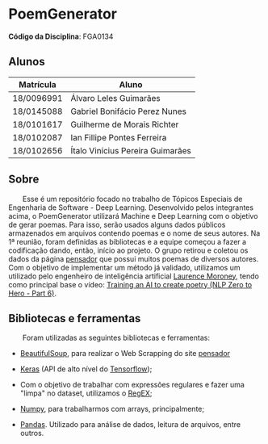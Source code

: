# PoemGenerator

**Código da Disciplina**: FGA0134<br>

## Alunos
| Matrícula | Aluno |
| -- | -- |
| 18/0096991 | Álvaro Leles Guimarães |
| 18/0145088 | Gabriel Bonifácio Perez Nunes |
| 18/0101617 | Guilherme de Morais Richter |
| 18/0102087 | Ian Fillipe Pontes Ferreira |
| 18/0102656 | Ítalo Vinícius Pereira Guimarães |

## Sobre 

&emsp;&emsp;Esse é um repositório focado no trabalho de Tópicos Especiais de Engenharia de Software - Deep Learning. Desenvolvido pelos integrantes acima, o PoemGenerator utilizará Machine e Deep Learning com o objetivo de gerar poemas. Para isso, serão usados alguns dados públicos armazenados em arquivos contendo poemas e o nome de seus autores. Na 1ª reunião, foram definidas as bibliotecas e a equipe começou a fazer a codificação dando, então, início ao projeto. O grupo retirou e coletou os dados da página [pensador](https://www.pensador.com/poemas/) que possui muitos poemas de diversos autores. Com o objetivo de implementar um método já validado, utilizamos um utilizado pelo engenheiro de inteligência artificial [Laurence Moroney](https://laurencemoroney.com/), tendo como principal base o vídeo: [Training an AI to create poetry (NLP Zero to Hero - Part 6)](https://www.youtube.com/watch?v=ZMudJXhsUpY). 

## Bibliotecas e ferramentas

&emsp;&emsp;Foram utilizadas as seguintes bibliotecas e ferramentas:

- [BeautifulSoup](https://pypi.org/project/beautifulsoup4/), para realizar o Web Scrapping do site [pensador](https://www.pensador.com/poemas/)

- [Keras](https://www.tensorflow.org/guide/keras?hl=pt) (API de alto nível do [Tensorflow](https://www.tensorflow.org/overview));

- Com o objetivo de trabalhar com expressões regulares e fazer uma "limpa" no dataset, utilizamos o [RegEX](https://docs.python.org/pt-br/3/library/re.html);

- [Numpy](https://numpy.org/), para trabalharmos com arrays, principalmente;

- [Pandas](https://pandas.pydata.org/). Utilizado para análise de dados, leitura de arquivos, entre outros.
